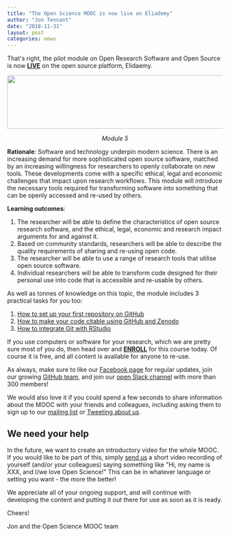 ```yaml
---
title: "The Open Science MOOC is now live on Eliademy"
author: "Jon Tennant"
date: "2018-11-31"
layout: post
categories: news
---
```


That's right, the pilot module on Open Research Software and Open Source is now [**LIVE**](https://eliademy.com/app/a/courses/02d7338a7e) on the open source platform, Elidaemy.

<p align="center">
  <img src="https://eliademy.com/app/pluginfile.php/1787115/mod_resource/content/0/open-research-software_white.png?raw=true" width="600px" height="125px"/>
</p>

<p align="center"><i>Module 5</i></p>


**Rationale**: Software and technology underpin modern science. There is an increasing demand for more sophisticated open source software, matched by an increasing willingness for researchers to openly collaborate on new tools. These developments come with a specific ethical, legal and economic challenges that impact upon research workflows. This module will introduce the necessary tools required for transforming software into something that can be openly accessed and re-used by others.

**Learning outcomes**:

1. The researcher will be able to define the characteristics of open source research software, and the ethical, legal, economic and research impact arguments for and against it.
2. Based on community standards, researchers will be able to describe the quality requirements of sharing and re-using open code.
3. The researcher will be able to use a range of research tools that utilise open source software.
4. Individual researchers will be able to transform code designed for their personal use into code that is accessible and re-usable by others.

As well as tonnes of knowledge on this topic, the module includes 3 practical tasks for you too:

1. [How to set up your first repository on GitHub](https://eliademy.com/app/a/tasks/793221)
2. [How to make your code citable using GitHub and Zenodo](https://eliademy.com/app/a/tasks/793238)
3. [How to integrate Git with RStudio](https://eliademy.com/app/a/tasks/793246)

If you use computers or software for your research, which we are pretty sure most of you do, then head over and [**ENROLL**](https://eliademy.com/app/a/courses/02d7338a7e/tasks) for this course today. Of course it is free, and all content is available for anyone to re-use.

As always, make sure to like our [Facebook page](https://www.facebook.com/OpenScienceMOOC/) for regular updates, join our growing [GitHub team](https://open-science-mooc-invite.herokuapp.com/), and join our [open Slack channel](https://openmooc-ers-slackin.herokuapp.com/) with more than 300 members!

We would also love it if you could spend a few seconds to share information about the MOOC with your friends and colleagues, including asking them to sign up to our [mailing list](https://opensciencemooc/contact/) or [Tweeting about us](https://twitter.com/OpenScienceMOOC).

## We need your help

In the future, we want to create an introductory video for the whole MOOC. If you would like to be part of this, simply [send us](mailto:info@opensciencemooc.eu) a short video recording of yourself (and/or your colleagues) saying something like "Hi, my name is XXX, and I/we love Open Science!" This can be in whatever language or setting you want - the more the better! 

We appreciate all of your ongoing support, and will continue with developing the content and putting it out there for use as soon as it is ready.

Cheers!

Jon and the Open Science MOOC team
